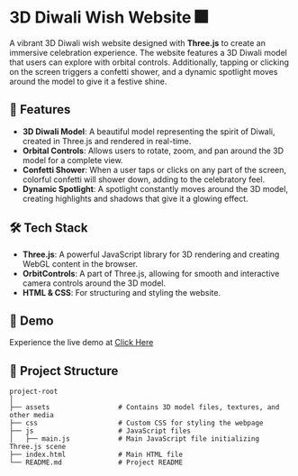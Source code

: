 # 3D Diwali Wish Website 🎆

A vibrant 3D Diwali wish website designed with **Three.js** to create an immersive celebration experience. The website features a 3D Diwali model that users can explore with orbital controls. Additionally, tapping or clicking on the screen triggers a confetti shower, and a dynamic spotlight moves around the model to give it a festive shine.

## 🌟 Features

- **3D Diwali Model**: A beautiful model representing the spirit of Diwali, created in Three.js and rendered in real-time.
- **Orbital Controls**: Allows users to rotate, zoom, and pan around the 3D model for a complete view.
- **Confetti Shower**: When a user taps or clicks on any part of the screen, colorful confetti will shower down, adding to the celebratory feel.
- **Dynamic Spotlight**: A spotlight constantly moves around the 3D model, creating highlights and shadows that give it a glowing effect.

## 🛠️ Tech Stack

- **Three.js**: A powerful JavaScript library for 3D rendering and creating WebGL content in the browser.
- **OrbitControls**: A part of Three.js, allowing for smooth and interactive camera controls around the 3D model.
- **HTML & CSS**: For structuring and styling the website.

## 🎉 Demo
Experience the live demo at [Click Here](https://happydiwaliiii.netlify.app/)

## 📂 Project Structure

```plaintext
project-root
│
├── assets                 # Contains 3D model files, textures, and other media
├── css                    # Custom CSS for styling the webpage
├── js                     # JavaScript files
│   ├── main.js            # Main JavaScript file initializing Three.js scene
├── index.html             # Main HTML file
└── README.md              # Project README
